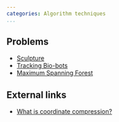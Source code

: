 ```yaml
---
categories: Algorithm techniques
...
```


## Problems
* [Sculpture](https://open.kattis.com/problems/sculpture)
* [Tracking Bio-bots](https://icpcarchive.ecs.baylor.edu/index.php?option=com_onlinejudge&Itemid=8&page=show_problem&problem=2788)
* [Maximum Spanning Forest](https://icpcarchive.ecs.baylor.edu/index.php?option=onlinejudge&Itemid=99999999&category=675&page=show_problem&problem=5205)

## External links
* [What is coordinate compression?](https://www.quora.com/What-is-coordinate-compression)

